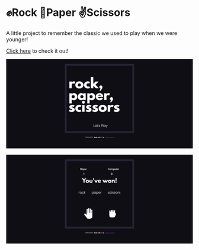 # ✊Rock 🤚Paper ✌️Scissors
A little project to remember the classic we used to play when we were younger!

[Click here](https://rock-paper-scissors-tgr.netlify.com/) to check it out!

![Screenshot](images/screenshot.png)

![Screenshot](images/screenshot2.png)